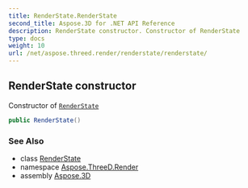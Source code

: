 ```yaml
---
title: RenderState.RenderState
second_title: Aspose.3D for .NET API Reference
description: RenderState constructor. Constructor of RenderState
type: docs
weight: 10
url: /net/aspose.threed.render/renderstate/renderstate/
---
```

## RenderState constructor

Constructor of [`RenderState`](../)

```csharp
public RenderState()
```

### See Also

* class [RenderState](../)
* namespace [Aspose.ThreeD.Render](../../renderstate/)
* assembly [Aspose.3D](../../../)



